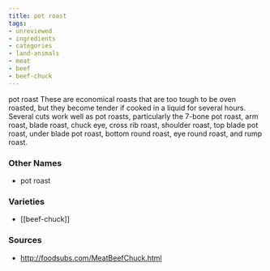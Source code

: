```yaml
---
title: pot roast
tags:
- unreviewed
- ingredients
- categories
- land-animals
- meat
- beef
- beef-chuck
---
```

pot roast These are economical roasts that are too tough to be oven roasted, but they become tender if cooked in a liquid for several hours. Several cuts work well as pot roasts, particularly the 7-bone pot roast, arm roast, blade roast, chuck eye, cross rib roast, shoulder roast, top blade pot roast, under blade pot roast, bottom round roast, eye round roast, and rump roast.

### Other Names

* pot roast

### Varieties

* [[beef-chuck]]

### Sources
* http://foodsubs.com/MeatBeefChuck.html
